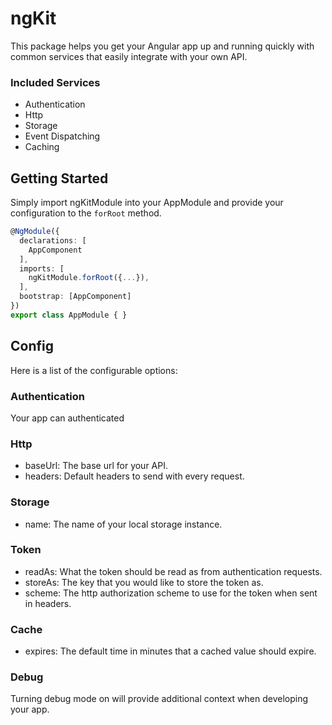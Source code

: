 # ngKit

This package helps you get your Angular app up and running quickly with common services that easily integrate with your own API.

### Included Services
- Authentication
- Http
- Storage
- Event Dispatching
- Caching

## Getting Started
Simply import ngKitModule into your AppModule and provide your configuration to the `forRoot` method.

``` ts
@NgModule({
  declarations: [
    AppComponent
  ],
  imports: [
    ngKitModule.forRoot({...}),
  ],
  bootstrap: [AppComponent]
})
export class AppModule { }
```

## Config
Here is a list of the configurable options:

### Authentication

Your app can authenticated

### Http
 - baseUrl: The base url for your API.
 - headers: Default headers to send with every request.

### Storage
- name: The name of your local storage instance.

### Token
- readAs: What the token should be read as from authentication requests.
- storeAs: The key that you would like to store the token as.
- scheme: The http authorization scheme to use for the token when sent in headers.

### Cache
- expires: The default time in minutes that a cached value should expire.

### Debug
Turning debug mode on will provide additional context when developing your app.

